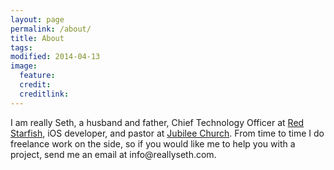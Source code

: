 ```yaml
---
layout: page
permalink: /about/
title: About
tags: 
modified: 2014-04-13
image:
  feature: 
  credit: 
  creditlink: 
---
```


I am really Seth, a husband and father, Chief Technology Officer at [Red Starfish](http://starfishci.com), iOS developer, and pastor at [Jubilee Church](http://jubileestl.org). From time to time I do freelance work on the side, so if you would like me to help you with a project, send me an email at &#105;&#110;&#102;&#111;&#064;&#114;&#101;&#097;&#108;&#108;&#121;&#115;&#101;&#116;&#104;&#046;&#099;&#111;&#109;.